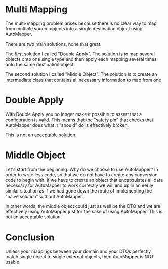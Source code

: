 ﻿# Multi Mapping

The multi-mapping problem arises because there is no clear way to map from multiple source objects into
a single destination object using AutoMapper.

There are two main solutions, none that great.

The first solution I called "Double Apply". The solution is to map several objects onto one single type
and then apply each mapping several times onto the same destination object.

The second solution I called "Middle Object". The solution is to create an intermediate class that contains
all necessary information to map from one 

# Double Apply

With Double Apply you no longer make it possible to assert that a configuration is valid. This means that
the "safety pin" that checks that AutoMapper does what it "should" do is effectively broken.

This is not an acceptable solution.

# Middle Object

Let's start from the beginning. Why do we choose to use AutoMapper? In order to write less code, so that
we do not have to create any conversion code to begin with. If we have to create an object that encapsulates
all data necessary for AutoMapper to work correctly we will end up in an eerily similar situation
as if we had gone down the route of implementing the "naive solution" without AutoMapper.

In other words, the middle object could just as well be the DTO and we are effectively using AutoMapper
just for the sake of using AutoMapper. This is not an acceptable solution.

# Conclusion

Unless your mappings between your domain and your DTOs perfectly match single object to single external objects,
then AutoMapper is NOT usable.